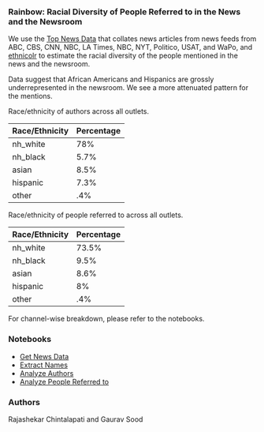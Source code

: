 ### Rainbow: Racial Diversity of People Referred to in the News and the Newsroom

We use the [Top News Data](https://dataverse.harvard.edu/dataset.xhtml?persistentId=doi:10.7910/DVN/ZNAKK6) that collates news articles from news feeds from ABC, CBS, CNN, NBC, LA Times, NBC, NYT, Politico, USAT, and WaPo, and [ethnicolr](https://github.com/appeler/ethnicolr) to estimate the racial diversity of the people mentioned in the news and the newsroom.

Data suggest that African Americans and Hispanics are grossly underrepresented in the newsroom. We see a more attenuated pattern for the mentions.

Race/ethnicity of authors across all outlets.

| Race/Ethnicity | Percentage |
|--------------|----------|
| nh_white     | 78%   |
| nh_black     | 5.7%   |
| asian        | 8.5%   |
| hispanic     | 7.3%   |
| other        | .4%   |


Race/ethnicity of people referred to across all outlets.

| Race/Ethnicity | Percentage |
|--------------|----------|
| nh_white     | 73.5%   |
| nh_black     | 9.5%   |
| asian        | 8.6%   |
| hispanic     | 8%    |
| other        | .4%   |

For channel-wise breakdown, please refer to the notebooks.

### Notebooks

* [Get News Data](notebooks/01_news_grabber.ipynb)
* [Extract Names](noteooks/02_extract_names_from_news.ipynb)
* [Analyze Authors](notebooks/03_news_authors_lstm_infer.ipynb)
* [Analyze People Referred to](notebooks/04_news_mentioned_names_lstm_infer.ipynb)

### Authors

Rajashekar Chintalapati and Gaurav Sood
